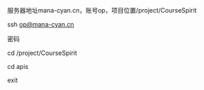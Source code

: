 服务器地址mana-cyan.cn，账号op，项目位置/project/CourseSpirit

ssh op@mana-cyan.cn

密码

cd /project/CourseSpirit

cd apis

exit
